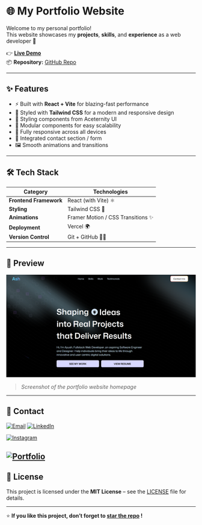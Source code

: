 # 🌐 My Portfolio Website

Welcome to my personal portfolio!  
This website showcases my **projects**, **skills**, and **experience** as a web developer 🚀  

👉 **[Live Demo](https://ash-portfolio-three-delta.vercel.app)**  
📦 **Repository:** [GitHub Repo](https://github.com/GitH22Ash/Ash_Portfolio)

---

## ✨ Features

- ⚡ Built with **React + Vite** for blazing-fast performance  
- 🎨 Styled with **Tailwind CSS** for a modern and responsive design  
- 🌙 Styling components from Aceternity UI 
- 🧩 Modular components for easy scalability  
- 📱 Fully responsive across all devices  
- 💌 Integrated contact section / form  
- 🖼️ Smooth animations and transitions

---

## 🛠️ Tech Stack

| Category | Technologies |
|-----------|--------------|
| **Frontend Framework** | React (with Vite) ⚛️ |
| **Styling** | Tailwind CSS 🎨 |
| **Animations** | Framer Motion / CSS Transitions ✨ |
| **Deployment** | Vercel 🌍 |
| **Version Control** | Git + GitHub 🧑‍💻 |

---

## 📸 Preview

![Portfolio Screenshot](./public/ss.png)

> *Screenshot of the portfolio website homepage*

---
## 💬 Contact

[![Email](https://img.shields.io/badge/Email-D14836?style=for-the-badge&logo=gmail&logoColor=white)](mailto:ayushbijalwan.ab@gmail.com)
[![LinkedIn](https://img.shields.io/badge/LinkedIn-0A66C2?style=for-the-badge&logo=linkedin&logoColor=white)](https://www.linkedin.com/in/bijalwan/)

[![Instagram](https://img.shields.io/badge/INSTAGRAM-E4405F?style=for-the-badge&logo=instagram&logoColor=white)](https://www.instagram.com/_itsash_22/)

[![Portfolio](https://img.shields.io/badge/PORTFOLIO-000000?style=for-the-badge&logo=vercel&logoColor=white)](https://ash-portfolio-three-delta.vercel.app/)
---

## 🧾 License

This project is licensed under the **MIT License** – see the [LICENSE](./LICENSE) file for details.

---


⭐ **If you like this project, don’t forget to [star the repo](https://github.com/GitH22Ash/Ash_Portfolio) !**



